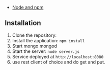 - [Node and npm](http://nodejs.org)

## Installation

1. Clone the repository: 
2. Install the application: `npm install`
3. Start mongo
	mongod
4. Start the server: `node server.js`
5. Service deployed at `http://localhost:8080`
6. use rest client of choice and do get and put.